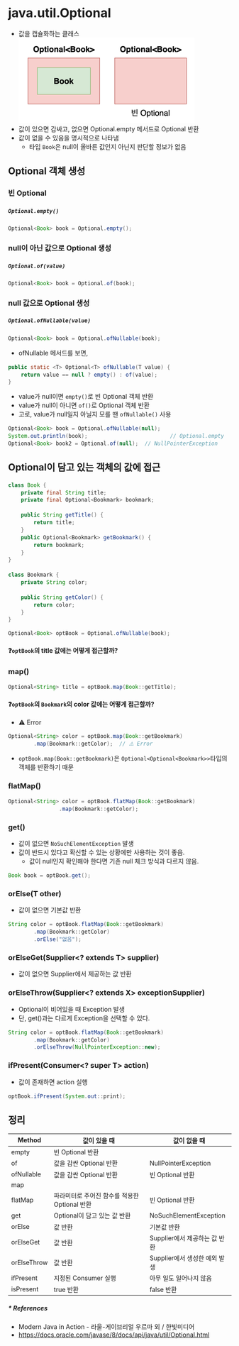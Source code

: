 # java.util.Optional<T>
- 값을 캡슐화하는 클래스 \
![Optional<Book>](.[20200916]_optional_class_images/6c78aa90.png)
- 값이 있으면 감싸고, 없으면 Optional.empty 메서드로 Optional 반환
- 값이 없을 수 있음을 명시적으로 나타냄
   - 타입 `Book`은 null이 올바른 값인지 아닌지 판단할 정보가 없음


## Optional 객체 생성

### 빈 Optional
##### `Optional.empty()`
```java
Optional<Book> book = Optional.empty();
```

### null이 아닌 값으로 Optional 생성
##### `Optional.of(value)`
```java
Optional<Book> book = Optional.of(book);
```

### null 값으로 Optional 생성
##### `Optional.ofNullable(value)`
```java
Optional<Book> book = Optional.ofNullable(book);
```
- ofNullable 메서드를 보면,
```java
public static <T> Optional<T> ofNullable(T value) {
    return value == null ? empty() : of(value);
}
```
- value가 null이면 `empty()`로 빈 Optional 객체 반환
- value가 null이 아니면 `of()`로 Optional 객체 반환
- 고로, value가 null일지 아닐지 모를 땐 `ofNullable()` 사용

```java
Optional<Book> book = Optional.ofNullable(null);
System.out.println(book);                          // Optional.empty
Optional<Book> book2 = Optional.of(null);  // NullPointerException
```


## Optional이 담고 있는 객체의 값에 접근
```java
class Book { 
    private final String title;
    private final Optional<Bookmark> bookmark;

    public String getTitle() {
    	return title;
    }
    public Optional<Bookmark> getBookmark() {
        return bookmark;
    }
}

class Bookmark {
    private String color;

    public String getColor() {
    	return color;
    }
}
```
```java
Optional<Book> optBook = Optional.ofNullable(book);
```

#### ❓`optBook`의 title 값에는 어떻게 접근할까?

### map()
```java
Optional<String> title = optBook.map(Book::getTitle);
```

#### ❓`optBook`의 `Bookmark`의 color 값에는 어떻게 접근할까?
- ⚠️ Error
```java
Optional<String> color = optBook.map(Book::getBookmark)
        .map(Bookmark::getColor);  // ⚠️ Error
```
- `optBook.map(Book::getBookmark)`은 `Optional<Optional<Bookmark>>`타입의 객체를 반환하기 때문
### flatMap()
```java
Optional<String> color = optBook.flatMap(Book::getBookmark)
				.map(Bookmark::getColor);
```

### get()
- 값이 없으면 `NoSuchElementException` 발생
- 값이 반드시 있다고 확신할 수 있는 상황에만 사용하는 것이 좋음.
   - 값이 null인지 확인해야 한다면 기존 null 체크 방식과 다르지 않음.
```java
Book book = optBook.get();
```

### orElse(T other)
- 값이 없으면 기본값 반환
```java
String color = optBook.flatMap(Book::getBookmark)
        .map(Bookmark::getColor)
        .orElse("없음");
```

### orElseGet(Supplier<? extends T> supplier)
- 값이 없으면 Supplier에서 제공하는 값 반환

### orElseThrow(Supplier<? extends X> exceptionSupplier)
- Optional이 비어있을 때 Exception 발생
- 단, get()과는 다르게 Exception을 선택할 수 있다.
```java
String color = optBook.flatMap(Book::getBookmark)
        .map(Bookmark::getColor)
        .orElseThrow(NullPointerException::new);
```

### ifPresent(Consumer<? super T> action)
- 값이 존재하면 action 실행
```java
optBook.ifPresent(System.out::print);
```

## 정리
Method | 값이 있을 때 | 값이 없을 때
--- | --- | ---
empty | 빈 Optional 반환
of | 값을 감싼 Optional 반환 | NullPointerException
ofNullable | 값을 감싼 Optional 반환 | 빈 Optional 반환
map | 
flatMap | 파라미터로 주어진 함수를 적용한 Optional 반환 | 빈 Optional 반환
get | Optional이 담고 있는 값 반환 | NoSuchElementException
orElse | 값 반환 | 기본값 반환
orElseGet | 값 반환 | Supplier에서 제공하는 값 반환
orElseThrow | 값 반환 | Supplier에서 생성한 예외 발생
ifPresent | 지정된 Consumer 실행 | 아무 일도 일어나지 않음
isPresent | true 반환 | false 반환

##### * References
   - Modern Java in Action - 라울-게이브리얼 우르마 외 / 한빛미디어
   - https://docs.oracle.com/javase/8/docs/api/java/util/Optional.html
   
